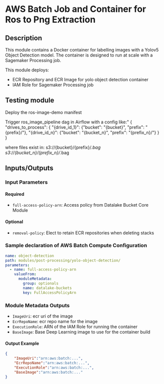 # AWS Batch Job and Container for Ros to Png Extraction 

## Description

This module contains a Docker container for labelling images with a Yolov5 Object Detection model.
The container is designed to run at scale with a Sagemaker Processing job.

This module deploys:

- ECR Repository and ECR Image for yolo object detection container
- IAM Role for Sagemaker Processing job

## Testing module

Deploy the ros-image-demo manifest
 
Trigger ros_image_pipeline dag in Airflow with a config like:"
{
    "drives_to_process": {
        "{drive_id_1}": {"bucket": "{bucket}", "prefix": "{prefix}/"},
        "{drive_id_n}": {"bucket": "{bucket_n}", "prefix": "{prefix_n}/"}
    }
}

where files exist in:
    s3://{bucket}/{prefix}/*.bag
    s3://{bucket_n}/{prefix_n}/*.bag
    
## Inputs/Outputs

### Input Parameters

#### Required

- `full-access-policy-arn`: Access policy from Datalake Bucket Core Module

#### Optional
- `removal-policy`: Elect to retain ECR repositories when deleting stacks
    
### Sample declaration of AWS Batch Compute Configuration

```yaml
name: object-detection
path: modules/post-processing/yolo-object-detection/
parameters:
  - name: full-access-policy-arn
    valueFrom:
      moduleMetadata:
        group: optionals
        name: datalake-buckets
        key: FullAccessPolicyArn
```

### Module Metadata Outputs

- `ImageUri`: ecr uri of the image 
- `EcrRepoName`: ecr repo name for the image
- `ExecutionRole`: ARN of the IAM Role for running the container
- `BaseImage`: Base Deep Learning image to use for the container build

                        
#### Output Example

```json
{
    "ImageUri":"arn:aws:batch:...",
    "EcrRepoName":"arn:aws:batch:...",
    "ExecutionRole":"arn:aws:batch:...",
    "BaseImage":"arn:aws:batch:..."
}
```
